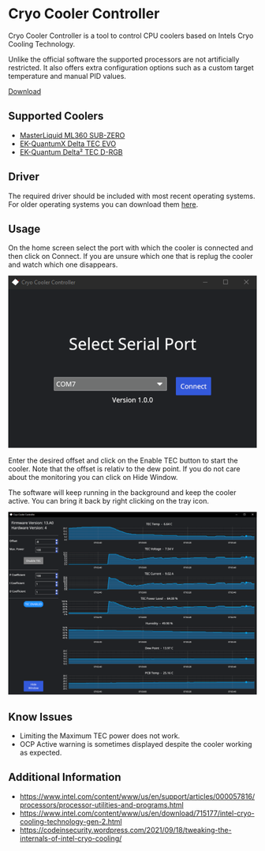# Cryo Cooler Controller

Cryo Cooler Controller is a tool to control CPU coolers based on Intels Cryo Cooling Technology.

Unlike the official software the supported processors are not artificially restricted. It also offers extra configuration options such as a custom target temperature and manual PID values.

[Download](https://github.com/juvgrfunex/cryo-cooler-controller/releases/tag/v1.0.0)

## Supported Coolers

- [MasterLiquid ML360 SUB-ZERO](https://www.coolermaster.com/de/de-de/catalog/coolers/cpu-liquid-coolers/masterliquid-ml360-sub-zero/)
- [EK-QuantumX Delta TEC EVO](https://www.ekwb.com/shop/ek-quantumx-delta-tec-evo-e2-copper-nickel)
- [EK-Quantum Delta² TEC D-RGB](https://www.ekwb.com/shop/ek-quantum-delta2-tec-d-rgb-full-nickel)

## Driver

The required driver should be included with most recent operating systems. For older operating systems you can download them [here](https://www.silabs.com/developers/usb-to-uart-bridge-vcp-drivers?tab=downloads).

## Usage

On the home screen select the port with which the cooler is connected and then click on Connect.
If you are unsure which one that is replug the cooler and watch which one disappears.

![example port selection](port_select.png "Example Port Selection")

Enter the desired offset and click on the Enable TEC button to start the cooler. Note that the offset is relativ to the dew point.
If you do not care about the monitoring you can click on Hide Window.

The software will keep running in the background and keep the cooler active.
You can bring it back by right clicking on the tray icon.

![example screenshot](cooling.png "Example")

## Know Issues

- Limiting the Maximum TEC power does not work.
- OCP Active warning is sometimes displayed despite the cooler working as expected.

## Additional Information

- https://www.intel.com/content/www/us/en/support/articles/000057816/processors/processor-utilities-and-programs.html
- https://www.intel.com/content/www/us/en/download/715177/intel-cryo-cooling-technology-gen-2.html
- https://codeinsecurity.wordpress.com/2021/09/18/tweaking-the-internals-of-intel-cryo-cooling/
